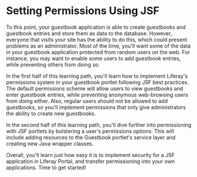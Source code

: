 # Setting Permissions Using JSF

To this point, your guestbook application is able to create guestbooks and
guestbook entries and store them as data to the database. However, everyone that
visits your site has the ability to do this, which could present problems as an
administrator. Most of the time, you'll want some of the data in your guestbook
application protected from random users on the web. For instance, you may want
to enable some users to add guestbook entries, while preventing others from
doing so. 

In the first half of this learning path, you'll learn how to implement Liferay's
permissions system in your guestbook portlet following JSF best practices. The
default permissions scheme will allow users to view guestbooks and enter
guestbook entries, while preventing anonymous web-browsing users from doing
either. Also, regular users should not be allowed to add guestbooks, so you'll
implement permissions that only give administrators the ability to create new
guestbooks. 

In the second half of this learning path, you'll dive further into permissioning
with JSF portlets by bolstering a user's permissions options. This will include
adding resources to the Guestbook portlet's service layer and creating new Java
wrapper classes. 

Overall, you'll learn just how easy it is to implement security for a JSF
application in Liferay Portal, and transfer permissioning into your own
applications. Time to get started! 
